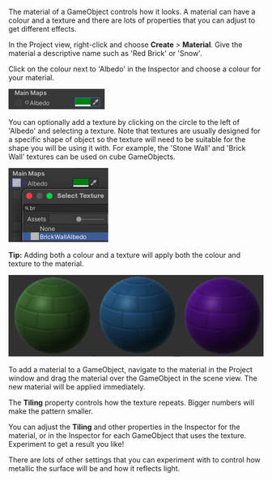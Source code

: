 The material of a GameObject controls how it looks. A material can have a colour and a texture and there are lots of properties that you can adjust to get different effects. 

In the Project view, right-click and choose **Create** > **Material**. Give the material a descriptive name such as 'Red Brick' or 'Snow'. 

Click on the colour next to 'Albedo' in the Inspector and choose a colour for your material. 

![In the Material component, the box to the right of 'Albedo' is filled with the colour green.](images/base-green.png)

You can optionally add a texture by clicking on the circle to the left of 'Albedo' and selecting a texture. Note that textures are usually designed for a specific shape of object so the texture will need to be suitable for the shape you will be using it with. For example, the 'Stone Wall' and 'Brick Wall' textures can be used on cube GameObjects. 

![In the Material component, the circle to the left of 'Base Map' is annotated. A pop-up window shows the Brick Wall texture.](images/add-texture.png)

**Tip:** Adding both a colour and a texture will apply both the colour and texture to the material.

![Green, blue, and purple brick materials.](images/coloured-brick.png)

To add a material to a GameObject, navigate to the material in the Project window and drag the material over the GameObject in the scene view. The new material will be applied immediately. 


The **Tiling** property controls how the texture repeats. Bigger numbers will make the pattern smaller. 

You can adjust the **Tiling** and other properties in the Inspector for the material, or in the Inspector for each GameObject that uses the texture. Experiment to get a result you like!

There are lots of other settings that you can experiment with to control how metallic the surface will be and how it reflects light. 
